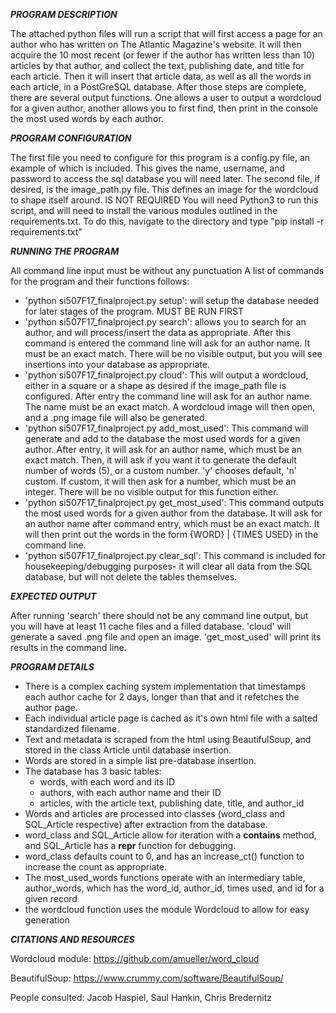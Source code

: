 ***PROGRAM DESCRIPTION***

The attached python files will run a script that will first access a page for an author who has written on The Atlantic Magazine's website.
It will then acquire the 10 most recent (or fewer if the author has written less than 10) articles by that author, and collect the text, publishing date, and title for each article.
Then it will insert that article data, as well as all the words in each article, in a PostGreSQL database.
After those steps are complete, there are several output functions. One allows a user to output a wordcloud for a given author, another allows you to first find, then print in the console the most used words by each author.

***PROGRAM CONFIGURATION***

The first file you need to configure for this program is a config.py file, an example of which is included. This gives the name, username, and password to access the sql database you will need later.
The second file, if desired, is the image_path.py file. This defines an image for the wordcloud to shape itself around. IS NOT REQUIRED
You will need Python3 to run this script, and will need to install the various modules outlined in the requirements.txt. To do this, navigate to the directory and type "pip install -r requirements.txt"

***RUNNING THE PROGRAM***

All command line input must be without any punctuation
A list of commands for the program and their functions follows:
* 'python si507F17_finalproject.py setup': will setup the database needed for later stages of the program. MUST BE RUN FIRST
* 'python si507F17_finalproject.py search': allows you to search for an author, and will process/insert the data as appropriate. After this command is entered the command line will ask for an author name. It must be an exact match. There will be no visible output, but you will see insertions into your database as appropriate.
* 'python si507F17_finalproject.py cloud': This will output a wordcloud, either in a square or a shape as desired if the image_path file is configured. After entry the command line will ask for an author name. The name must be an exact match. A wordcloud image will then open, and a .png image file will also be generated.
* 'python si507F17_finalproject.py add_most_used': This command will generate and add to the database the most used words for a given author. After entry, it will ask for an author name, which must be an exact match. Then, it will ask if you want it to generate the default number of words (5), or a custom number. 'y' chooses default, 'n' custom. If custom, it will then ask for a number, which must be an integer. There will be no visible output for this function either.
* 'python si507F17_finalproject.py get_most_used': This command outputs the most used words for a given author from the database. It will ask for an author name after command entry, which must be an exact match. It will then print out the words in the form {WORD} | {TIMES USED} in the command line.
* 'python si507F17_finalproject.py clear_sql': This command is included for housekeeping/debugging purposes- it will clear all data from the SQL database, but will not delete the tables themselves.

***EXPECTED OUTPUT***

After running 'search' there should not be any command line output, but you will have at least 11 cache files and a filled database. 'cloud' will generate a saved .png file and open an image. 'get_most_used' will print its results in the command line.

***PROGRAM DETAILS***

* There is a complex caching system implementation that timestamps each author cache for 2 days, longer than that and it refetches the author page.
* Each individual article page is cached as it's own html file with a salted standardized filename.
* Text and metadata is scraped from the html using BeautifulSoup, and stored in the class Article until database insertion.
* Words are stored in a simple list pre-database insertion.
* The database has 3 basic tables:
  * words, with each word and its ID
  * authors, with each author name and their ID
  * articles, with the article text, publishing date, title, and author_id
* Words and articles are processed into classes (word_class and SQL_Article respective) after extraction from the database.
* word_class and SQL_Article allow for iteration with a __contains__ method, and SQL_Article has a __repr__ function for debugging.
* word_class defaults count to 0, and has an increase_ct() function to increase the count as appropriate.
* The most_used_words functions operate with an intermediary table, author_words, which has the word_id, author_id, times used, and id for a given record
* the wordcloud function uses the module Wordcloud to allow for easy generation

***CITATIONS AND RESOURCES***

Wordcloud module: https://github.com/amueller/word_cloud

BeautifulSoup: https://www.crummy.com/software/BeautifulSoup/

People consulted: Jacob Haspiel, Saul Hankin, Chris Bredernitz
